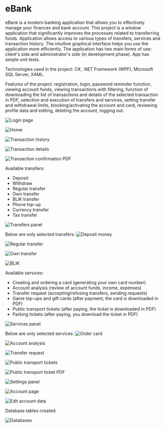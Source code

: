 # eBank
eBank is a modern banking application that allows you to effectively manage your finances and bank account. This project is a window application that significantly improves the processes related to transferring funds. Application allows access to various types of transfers, services and transaction history. The intuitive graphical interface helps you use the application more efficiently. The application has two main forms of use: client's side and administrator's side (in development phase). App has simple unit tests.

Technologies used in the project: C#, .NET Framework (WPF), Microsoft SQL Server, XAML.

Features of the project: registration, login, password reminder function, viewing account funds, viewing transactions with filtering, function of downloading the list of transactions and details of the selected transaction in PDF, selection and execution of transfers and services, setting transfer and withdrawal limits, blocking/activating the account and card, reviewing profile data and editing, deleting the account, logging out.

![Login page](https://github.com/karoldziadkowiec/eBank/blob/master/photos/1.png)

![Home](https://github.com/karoldziadkowiec/eBank/blob/master/photos/2.png)

![Transaction history](https://github.com/karoldziadkowiec/eBank/blob/master/photos/3.png)

![Transaction details](https://github.com/karoldziadkowiec/eBank/blob/master/photos/4.png)

![Transaction confirmation PDF](https://github.com/karoldziadkowiec/eBank/blob/master/photos/5.png)

Available transfers:

- Deposit
- Withdraw
- Regular transfer
- Own transfer
- BLIK transfer
- Phone top-up
- Currency transfer
- Tax transfer

![Transfers panel](https://github.com/karoldziadkowiec/eBank/blob/master/photos/6.png)

Below are only selected transfers:
![Deposit money](https://github.com/karoldziadkowiec/eBank/blob/master/photos/7.png)

![Regular transfer](https://github.com/karoldziadkowiec/eBank/blob/master/photos/8.png)

![Own transfer](https://github.com/karoldziadkowiec/eBank/blob/master/photos/9.png)

![BLIK](https://github.com/karoldziadkowiec/eBank/blob/master/photos/10.png)

Available services: 

- Creating and ordering a card (generating your own card number)
- Account analysis (review of account funds, income, expenses)
- Transfer request (accepting/refusing transfers, sending requests)
- Game top-ups and gift cards (after payment, the card is downloaded in PDF)
- Public transport tickets (after paying, the ticket is downloaded in PDF)
- Parking tickets (after paying, you download the ticket in PDF)

![Services panel](https://github.com/karoldziadkowiec/eBank/blob/master/photos/11.png)

Below are only selected services:
![Order card](https://github.com/karoldziadkowiec/eBank/blob/master/photos/12.png)

![Account analysis](https://github.com/karoldziadkowiec/eBank/blob/master/photos/13.png)

![Transfer request](https://github.com/karoldziadkowiec/eBank/blob/master/photos/14.png)

![Public transport tickets](https://github.com/karoldziadkowiec/eBank/blob/master/photos/15.png)

![Public transport ticket PDF](https://github.com/karoldziadkowiec/eBank/blob/master/photos/16.png)

![Settings panel](https://github.com/karoldziadkowiec/eBank/blob/master/photos/17.png)

![Account page](https://github.com/karoldziadkowiec/eBank/blob/master/photos/18.png)

![Edit account data](https://github.com/karoldziadkowiec/eBank/blob/master/photos/19.png)

Database tables created:

![Databases](https://github.com/karoldziadkowiec/eBank/blob/master/photos/db.png)
